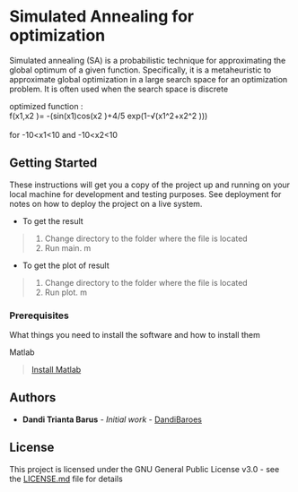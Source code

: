 # Simulated Annealing for optimization
Simulated annealing (SA) is a probabilistic technique for approximating the global optimum of a given function. Specifically, it is a metaheuristic to approximate global optimization in a large search space for an optimization problem. It is often used when the search space is discrete

optimized function : <br />
f(x1,x2 )= -(sin(x1)cos(x2 )+4/5 exp(1-√(x1^2+x2^2 )))<br /><br />
for -10<x1<10 and -10<x2<10

## Getting Started

These instructions will get you a copy of the project up and running on your local machine for development and testing purposes. See deployment for notes on how to deploy the project on a live system.

- To get the result
> 1. Change directory to the folder where the file is located
> 2. Run main. m 

- To get the plot of result
> 1. Change directory to the folder where the file is located
> 2. Run plot. m 

### Prerequisites

What things you need to install the software and how to install them

Matlab 
>[Install Matlab](https://www.mathworks.com/help/install/ug/install-mathworks-software.html)

## Authors

* **Dandi Trianta Barus** - *Initial work* - [DandiBaroes](https://github.com/dandibaroes)


## License

This project is licensed under the GNU General Public License v3.0 - see the [LICENSE.md](LICENSE.md) file for details

